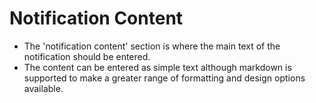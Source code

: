 # Notification Content
- The 'notification content' section is where the main text of the notification should be entered.
- The content can be entered as simple text although markdown is supported to make a greater range of formatting and design options available.